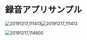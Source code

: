 #   録音アプリサンプル
![20191217_111413](https://user-images.githubusercontent.com/57883986/70960073-5aa8a480-20c1-11ea-82a9-757adeff4742.gif)![20191217_111413](https://user-images.githubusercontent.com/57883986/70960073-5aa8a480-20c1-11ea-82a9-757adeff4742.gif)


![20191217_114800](https://user-images.githubusercontent.com/57883986/70960889-a4928a00-20c3-11ea-8c21-4fe0d5ef6802.gif)
